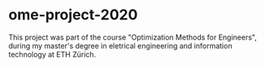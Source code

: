 # ome-project-2020

This project was part of the course "Optimization Methods for Engineers", during my master's degree in eletrical engineering and information technology at ETH Zürich.
